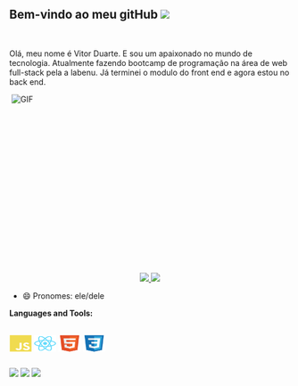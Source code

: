 ## Bem-vindo ao meu gitHub <img src="https://media.giphy.com/media/hvRJCLFzcasrR4ia7z/giphy.gif" width="25px">
<br>

Olá, meu nome é Vitor Duarte. E sou um apaixonado no mundo de tecnologia. Atualmente fazendo bootcamp de programação na área de web full-stack pela a labenu.
Já terminei o modulo do front end e agora estou no back end. 


 <img align="right" alt="GIF" src="https://media3.giphy.com/media/L1R1tvI9svkIWwpVYr/giphy.gif?cid=790b76110f13036fb576ad8d1342cb18681cd11d0afb14aa&rid=giphy.gif&ct=g" width="500" height="320" />
 
 <div align="center">
  <a href="https://github.com/Vitorduarte0">
  <img height="150em" src="https://github-readme-stats.vercel.app/api?username=Vitorduarte0&show_icons=true&theme=dracula&include_all_commits=true&count_private=true"/>
   <img height="150em" src="https://github-readme-stats.vercel.app/api/top-langs/?username=Vitorduarte0&theme=dracula&hide_border=false&&layout=compact"/>
  
  </a>
</div>

- 😄 Pronomes: ele/dele

**Languages and Tools:**  

<div style="display: inline_block"><br>
  <img align="center" alt="Tshadz-Js" height="30" width="40" src="https://raw.githubusercontent.com/devicons/devicon/master/icons/javascript/javascript-plain.svg">
  <img align="center" alt="Tshadz-React" height="30" width="40" src="https://raw.githubusercontent.com/devicons/devicon/master/icons/react/react-original.svg">
  <img align="center" alt="Tshadz-NodeJs" height="30" width="40" 
  <img align="center" alt="Tshadz-HTML" height="30" width="40" src="https://raw.githubusercontent.com/devicons/devicon/master/icons/html5/html5-original.svg">
  <img align="center" alt="Tshadz-CSS" height="30" width="40" src="https://raw.githubusercontent.com/devicons/devicon/master/icons/css3/css3-original.svg">
 </div>
 
   ##
 
 <div> 
  <a href="https://www.instagram.com/vitor_duarte0/" target="_blank"><img src="https://img.shields.io/badge/-Instagram-%23E4405F?style=for-the-badge&logo=instagram&logoColor=white" target="_blank"></a>
  <a href = "vitorsanta.cal.10@gmail.com"><img src="https://img.shields.io/badge/-Gmail-%23333?style=for-the-badge&logo=gmail&logoColor=white" target="_blank"></a>
  <a href="https://www.linkedin.com/in/vitor-duarte-0358a4197/" target="_blank"><img src="https://img.shields.io/badge/-LinkedIn-%230077B5?style=for-the-badge&logo=linkedin&logoColor=white" target="_blank"></a> 
</div>

